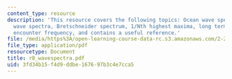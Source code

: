 ```yaml
---
content_type: resource
description: 'This resource covers the following topics: Ocean wave spectra, typical
  wave spectra, Bretschneider spectrum, 1/Nth highest maxima, long term statistics,
  encounter frequency, and contains a useful reference.'
file: /media/https%3A/open-learning-course-data-rc.s3.amazonaws.com/2-22-design-principles-for-ocean-vehicles-13-42-spring-2005/3fd34b15f4d9ddbe167697b3c4e7cca5_r8_wavespectra.pdf
file_type: application/pdf
resourcetype: Document
title: r8_wavespectra.pdf
uid: 3fd34b15-f4d9-ddbe-1676-97b3c4e7cca5
---
```


